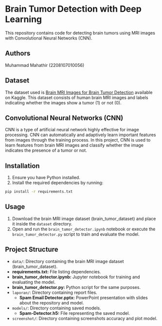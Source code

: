 # Brain Tumor Detection with Deep Learning

This repository contains code for detecting brain tumors using MRI images with Convolutional Neural Networks (CNN).

## Authors

Muhammad Mahathir (2208107010056)

## Dataset
The dataset used is [Brain MRI Images for Brain Tumor Detection](https://www.kaggle.com/datasets/navoneel/brain-mri-images-for-brain-tumor-detection) available on Kaggle. This dataset consists of human brain MRI images and labels indicating whether the images show a tumor (1) or not (0).

## Convolutional Neural Networks (CNN)

CNN is a type of artificial neural network highly effective for image processing. CNN can automatically and adaptively learn important features from images through the training process. In this project, CNN is used to learn features from brain MRI images and classify whether the image indicates the presence of a tumor or not.

## Installation

1. Ensure you have Python installed.
2. Install the required dependencies by running:

```bash
pip install -r requirements.txt
```

## Usage

1. Download the brain MRI image dataset (brain_tumor_dataset) and place it inside the `dataset` directory.
2. Open and run the `brain_tumor_detector.ipynb` notebook or execute the `brain_tumor_detector.py` script to train and evaluate the model.

## Project Structure

- `data/`: Directory containing the brain MRI image dataset (brain_tumor_dataset).
- **requirements.txt:** File listing dependencies.
- **brain_tumor_detector.ipynb:** Jupyter notebook for training and evaluating the model.
- **brain_tumor_detector.py:** Python script for the same purposes.
- `laporan/`: Directory containing report files.  
  - **Spam Email Detector.pptx:** PowerPoint presentation with slides about the repository and model.
- `models/`: Directory containing saved models.
  - **Spam-Detector.h5:** File representing the saved model.
- `screenshot/`: Directory containing screenshots accuracy and plot model.
